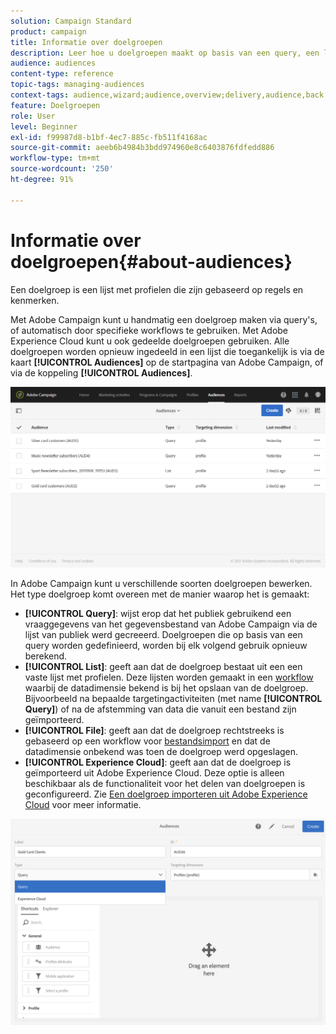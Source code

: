 ```yaml
---
solution: Campaign Standard
product: campaign
title: Informatie over doelgroepen
description: Leer hoe u doelgroepen maakt op basis van een query, een lijst of een bestand en hoe u een doelgroep importeert uit Adobe Experience Cloud.
audience: audiences
content-type: reference
topic-tags: managing-audiences
context-tags: audience,wizard;audience,overview;delivery,audience,back
feature: Doelgroepen
role: User
level: Beginner
exl-id: f99987d8-b1bf-4ec7-885c-fb511f4168ac
source-git-commit: aeeb6b4984b3bdd974960e8c6403876fdfedd886
workflow-type: tm+mt
source-wordcount: '250'
ht-degree: 91%

---
```


# Informatie over doelgroepen{#about-audiences}

Een doelgroep is een lijst met profielen die zijn gebaseerd op regels en kenmerken.

Met Adobe Campaign kunt u handmatig een doelgroep maken via query&#39;s, of automatisch door specifieke workflows te gebruiken. Met Adobe Experience Cloud kunt u ook gedeelde doelgroepen gebruiken. Alle doelgroepen worden opnieuw ingedeeld in een lijst die toegankelijk is via de kaart **[!UICONTROL Audiences]** op de startpagina van Adobe Campaign, of via de koppeling **[!UICONTROL Audiences]**.

![](assets/audience_1.png)

In Adobe Campaign kunt u verschillende soorten doelgroepen bewerken. Het type doelgroep komt overeen met de manier waarop het is gemaakt:

* **[!UICONTROL Query]**: wijst erop dat het publiek gebruikend een  [](../../automating/using/editing-queries.md#about-query-editor) vraaggegevens van het gegevensbestand van Adobe Campaign via de lijst van publiek werd gecreeerd. Doelgroepen die op basis van een query worden gedefinieerd, worden bij elk volgend gebruik opnieuw berekend.
* **[!UICONTROL List]**: geeft aan dat de doelgroep bestaat uit een een vaste lijst met profielen. Deze lijsten worden gemaakt in een [workflow](../../automating/using/get-started-workflows.md) waarbij de datadimensie bekend is bij het opslaan van de doelgroep. Bijvoorbeeld na bepaalde targetingactiviteiten (met name **[!UICONTROL Query]**) of na de afstemming van data die vanuit een bestand zijn geïmporteerd.
* **[!UICONTROL File]**: geeft aan dat de doelgroep rechtstreeks is gebaseerd op een workflow voor [bestandsimport](../../automating/using/load-file.md) en dat de datadimensie onbekend was toen de doelgroep werd opgeslagen.
* **[!UICONTROL Experience Cloud]**: geeft aan dat de doelgroep is geïmporteerd uit Adobe Experience Cloud. Deze optie is alleen beschikbaar als de functionaliteit voor het delen van doelgroepen is geconfigureerd. Zie [Een doelgroep importeren uit Adobe Experience Cloud](../../integrating/using/sharing-audiences-with-audience-manager-or-people-core-service.md#importing-an-audience) voor meer informatie.

![](assets/audience_type_selection.png)

